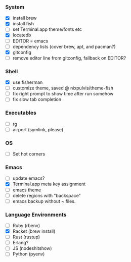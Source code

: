 ### System
- [x] install brew
- [x] install fish
- [ ] set Terminal.app theme/fonts etc
- [x] locatedb
- [ ] EDITOR = emacs
- [ ] dependency lists (cover brew, apt, and pacman?)
- [x] gitconfig
- [ ] remove editor line from gitconfig, fallback on EDITOR?

### Shell
- [x] use fisherman
- [ ] customize theme, saved @ nixpulvis/theme-fish
- [ ] fix right prompt to show time after run somehow
- [ ] fix slow tab completion

### Executables
- [ ] rg
- [ ] airport (symlink, please)

### OS
- [ ] Set hot corners

### Emacs
- [ ] update emacs?
- [x] Terminal.app meta key assignment
- [ ] emacs theme
- [ ] delete regions with "backspace"
- [ ] emacs backup without ~ files.

### Language Environments
- [ ] Ruby (rbenv)
- [x] Racket (brew install)
- [ ] Rust (rustup)
- [ ] Erlang?
- [ ] JS (nodeshitshow)
- [ ] Python (pyenv)